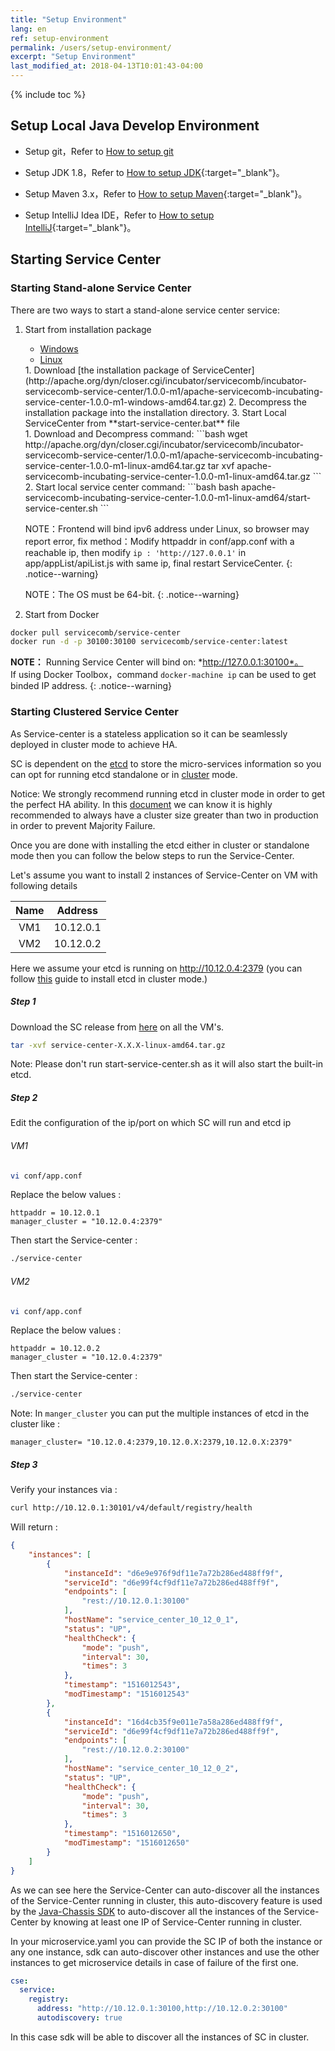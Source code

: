 ```yaml
---
title: "Setup Environment"
lang: en
ref: setup-environment
permalink: /users/setup-environment/
excerpt: "Setup Environment"
last_modified_at: 2018-04-13T10:01:43-04:00
---
```


{% include toc %}

## Setup Local Java Develop Environment

* Setup git，Refer to [How to setup git](https://git-scm.com/book/zh/v2/%E8%B5%B7%E6%AD%A5-%E5%AE%89%E8%A3%85-Git)

* Setup JDK 1.8，Refer to [How to setup JDK](https://docs.oracle.com/javase/8/docs/technotes/guides/install/install_overview.html){:target="_blank"}。

* Setup Maven 3.x，Refer to [How to setup Maven](https://maven.apache.org/install.html){:target="_blank"}。

* Setup IntelliJ Idea IDE，Refer to [How to setup IntelliJ](https://www.jetbrains.com/help/idea/installing-and-launching.html){:target="_blank"}。

## Starting Service Center
### Starting Stand-alone Service Center
There are two ways to start a stand-alone service center service:

1. Start from installation package

   <ul class="nav nav-tabs">
     <li data-toggle="tab" class="active"><a data-toggle="tab" href="#windows">Windows</a></li>
     <li data-toggle="tab"><a data-toggle="tab" href="#linux">Linux</a></li>
   </ul>

   <div class="tab-content">
     <div id="windows" class="tab-pane active" markdown="1">
   1. Download [the installation package of ServiceCenter](http://apache.org/dyn/closer.cgi/incubator/servicecomb/incubator-servicecomb-service-center/1.0.0-m1/apache-servicecomb-incubating-service-center-1.0.0-m1-windows-amd64.tar.gz)
   2. Decompress the installation package into the installation directory.
   3. Start Local ServiceCenter from **start-service-center.bat** file
   </div>
    <div id="linux" class="tab-pane fade" markdown="1">
   1. Download and Decompress command:
   ```bash
   wget http://apache.org/dyn/closer.cgi/incubator/servicecomb/incubator-servicecomb-service-center/1.0.0-m1/apache-servicecomb-incubating-service-center-1.0.0-m1-linux-amd64.tar.gz
   tar xvf apache-servicecomb-incubating-service-center-1.0.0-m1-linux-amd64.tar.gz
   ```
   2. Start local service center command:
   ```bash
   bash apache-servicecomb-incubating-service-center-1.0.0-m1-linux-amd64/start-service-center.sh
   ```
   
   NOTE：Frontend will bind ipv6 address under Linux, so browser may report error, fix method：Modify httpaddr in conf/app.conf with a reachable ip, then modify `ip : 'http://127.0.0.1'` in app/appList/apiList.js with same ip, final restart ServiceCenter.
   {: .notice--warning}
   
    </div>
   </div>
   
   NOTE：The OS must be 64-bit.
   {: .notice--warning}

2. Start from Docker

```bash
docker pull servicecomb/service-center
docker run -d -p 30100:30100 servicecomb/service-center:latest
```

**NOTE：** Running Service Center will bind on: *http://127.0.0.1:30100*。  
If using Docker Toolbox，command `docker-machine ip` can be used to get binded IP address.
{: .notice--warning}

### Starting Clustered Service Center
As Service-center is a stateless application so it can be seamlessly deployed in cluster mode to achieve HA.

SC is dependent on the [etcd](https://github.com/coreos/etcd) to store the micro-services information so you can opt for running etcd standalone or in [cluster](https://coreos.com/etcd/docs/latest/op-guide/runtime-configuration.html) mode.

Notice: We strongly recommend running etcd in cluster mode in order to get the perfect HA ability. In this [document](https://coreos.com/etcd/docs/latest/op-guide/runtime-configuration.html) we can know it is highly recommended to always have a cluster size greater than two in production in order to prevent Majority Failure.

Once you are done with installing the etcd either in cluster or standalone mode then you can follow the below steps to run the Service-Center.

Let's assume you want to install 2 instances of Service-Center on VM with following details  

| Name    | Address     |
| :-----: | :---------: |
| VM1     | 10.12.0.1   |
| VM2     | 10.12.0.2   |

Here we assume your etcd is running on http://10.12.0.4:2379 (you can follow [this](https://github.com/coreos/etcd/blob/master/Documentation/op-guide/container.md) guide to install etcd in cluster mode.)

##### Step 1
Download the SC release from [here](https://github.com/apache/incubator-servicecomb-service-center/releases) on all the VM's.
```bash
tar -xvf service-center-X.X.X-linux-amd64.tar.gz
```

Note: Please don't run start-service-center.sh as it will also start the built-in etcd.

##### Step 2
Edit the configuration of the ip/port on which SC will run and etcd ip
###### VM1
```bash
vi conf/app.conf
```

Replace the below values :
```text
httpaddr = 10.12.0.1
manager_cluster = "10.12.0.4:2379"
```

Then start the Service-center :
```bash
./service-center
```

###### VM2
```bash
vi conf/app.conf
```

Replace the below values :
```text
httpaddr = 10.12.0.2
manager_cluster = "10.12.0.4:2379"
```

Then start the Service-center :
```bash
./service-center
```

Note: In `manger_cluster` you can put the multiple instances of etcd in the cluster like :
```
manager_cluster= "10.12.0.4:2379,10.12.0.X:2379,10.12.0.X:2379"
```

##### Step 3
Verify your instances via :
```bash
curl http://10.12.0.1:30101/v4/default/registry/health
```
Will return :
```json
{
    "instances": [
        {
            "instanceId": "d6e9e976f9df11e7a72b286ed488ff9f",
            "serviceId": "d6e99f4cf9df11e7a72b286ed488ff9f",
            "endpoints": [
                "rest://10.12.0.1:30100"
            ],
            "hostName": "service_center_10_12_0_1",
            "status": "UP",
            "healthCheck": {
                "mode": "push",
                "interval": 30,
                "times": 3
            },
            "timestamp": "1516012543",
            "modTimestamp": "1516012543"
        },
        {
            "instanceId": "16d4cb35f9e011e7a58a286ed488ff9f",
            "serviceId": "d6e99f4cf9df11e7a72b286ed488ff9f",
            "endpoints": [
                "rest://10.12.0.2:30100"
            ],
            "hostName": "service_center_10_12_0_2",
            "status": "UP",
            "healthCheck": {
                "mode": "push",
                "interval": 30,
                "times": 3
            },
            "timestamp": "1516012650",
            "modTimestamp": "1516012650"
        }
    ]
}
```

As we can see here the Service-Center can auto-discover all the instances of the Service-Center running in cluster, this auto-discovery feature is used by the [Java-Chassis SDK](https://github.com/apache/incubator-servicecomb-java-chassis) to auto-discover all the instances of the Service-Center by knowing at least one IP of Service-Center running in cluster.

In your microservice.yaml you can provide the SC IP of both the instance or any one instance, sdk can auto-discover other instances and use the other instances to get microservice details in case of failure of the first one.
```yaml
cse:
  service:
    registry:
      address: "http://10.12.0.1:30100,http://10.12.0.2:30100"
      autodiscovery: true
```
In this case sdk will be able to discover all the instances of SC in cluster.